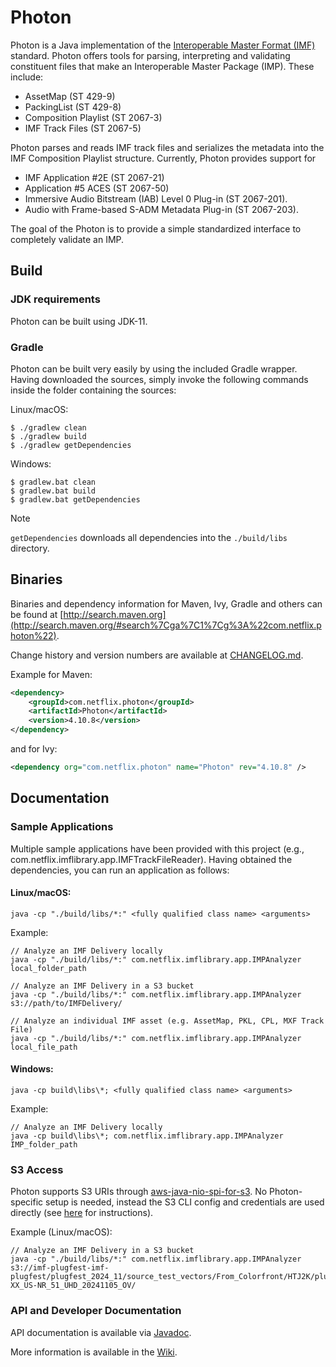 
# Photon

Photon is a Java implementation of the [Interoperable Master Format (IMF)](https://www.smpte.org/standards/st2067) standard. Photon offers tools for parsing, interpreting and validating constituent files that make an Interoperable Master Package (IMP). These include:

- AssetMap (ST 429-9)
- PackingList (ST 429-8) 
- Composition Playlist (ST 2067-3) 
- IMF Track Files (ST 2067-5)

Photon parses and reads IMF track files and serializes the metadata into the IMF Composition Playlist structure. Currently, Photon provides support for 
- IMF Application #2E (ST 2067-21)
- Application #5 ACES (ST 2067-50)
- Immersive Audio Bitstream (IAB) Level 0 Plug-in (ST 2067-201).
- Audio with Frame-based S-ADM Metadata Plug-in (ST 2067-203).

The goal of the Photon is to provide a simple standardized interface to completely validate an IMP.

## Build

### JDK requirements

Photon can be built using JDK-11.

### Gradle
Photon can be built very easily by using the included Gradle wrapper. Having downloaded the sources, simply invoke the following commands inside the folder containing the sources:

Linux/macOS:
```
$ ./gradlew clean
$ ./gradlew build
$ ./gradlew getDependencies
```

Windows:
```
$ gradlew.bat clean
$ gradlew.bat build
$ gradlew.bat getDependencies
```

> [!NOTE]
> `getDependencies` downloads all dependencies into the `./build/libs` directory.

## Binaries
Binaries and dependency information for Maven, Ivy, Gradle and others can be found at [http://search.maven.org](http://search.maven.org/#search%7Cga%7C1%7Cg%3A%22com.netflix.photon%22).

Change history and version numbers are available at [CHANGELOG.md](https://github.com/Netflix/photon/blob/master/CHANGELOG.md).

Example for Maven:

```xml
<dependency>
    <groupId>com.netflix.photon</groupId>
    <artifactId>Photon</artifactId>
    <version>4.10.8</version>
</dependency>
```
and for Ivy:

```xml
<dependency org="com.netflix.photon" name="Photon" rev="4.10.8" />
```

## Documentation

### Sample Applications
Multiple sample applications have been provided with this project (e.g., com.netflix.imflibrary.app.IMFTrackFileReader). Having obtained the dependencies, you can run an application as follows:

#### Linux/macOS:
```
java -cp "./build/libs/*:" <fully qualified class name> <arguments>
```
Example:
```
// Analyze an IMF Delivery locally
java -cp "./build/libs/*:" com.netflix.imflibrary.app.IMPAnalyzer local_folder_path

// Analyze an IMF Delivery in a S3 bucket
java -cp "./build/libs/*:" com.netflix.imflibrary.app.IMPAnalyzer s3://path/to/IMFDelivery/

// Analyze an individual IMF asset (e.g. AssetMap, PKL, CPL, MXF Track File)
java -cp "./build/libs/*:" com.netflix.imflibrary.app.IMPAnalyzer local_file_path
```

#### Windows:
```
java -cp build\libs\*; <fully qualified class name> <arguments>
```
Example:
```
// Analyze an IMF Delivery locally
java -cp build\libs\*; com.netflix.imflibrary.app.IMPAnalyzer IMP_folder_path
```
### S3 Access
Photon supports S3 URIs through [aws-java-nio-spi-for-s3](https://github.com/awslabs/aws-java-nio-spi-for-s3). No Photon-specific setup is needed, instead the S3 CLI config and credentials are used directly (see [here](https://docs.aws.amazon.com/cli/v1/userguide/cli-configure-files.html) for instructions).

Example (Linux/macOS):
```
// Analyze an IMF Delivery in a S3 bucket
java -cp "./build/libs/*:" com.netflix.imflibrary.app.IMPAnalyzer s3://imf-plugfest-imf-plugfest/plugfest_2024_11/source_test_vectors/From_Colorfront/HTJ2K/plugest_FTR_C_EN-XX_US-NR_51_UHD_20241105_OV/
```


### API and Developer Documentation

API documentation is available via [Javadoc](http://netflix.github.io/photon/).

More information is available in the [Wiki](https://github.com/Netflix/photon/wiki).
